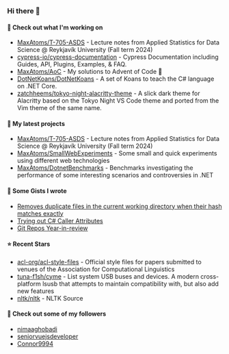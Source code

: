 ### Hi there 👋

#### 👷 Check out what I'm working on

- [MaxAtoms/T-705-ASDS](https://github.com/MaxAtoms/T-705-ASDS) - Lecture notes from Applied Statistics for Data Science @ Reykjavík University (Fall term 2024)
- [cypress-io/cypress-documentation](https://github.com/cypress-io/cypress-documentation) - Cypress Documentation including Guides, API, Plugins, Examples, &amp; FAQ.
- [MaxAtoms/AoC](https://github.com/MaxAtoms/AoC) - My solutions to Advent of Code 🎄
- [DotNetKoans/DotNetKoans](https://github.com/DotNetKoans/DotNetKoans) - A set of Koans to teach the C# language on .NET Core.
- [zatchheems/tokyo-night-alacritty-theme](https://github.com/zatchheems/tokyo-night-alacritty-theme) - A slick dark theme for Alacritty based on the Tokyo Night VS Code theme and ported from the Vim theme of the same name.

#### 🌱 My latest projects

- [MaxAtoms/T-705-ASDS](https://github.com/MaxAtoms/T-705-ASDS) - Lecture notes from Applied Statistics for Data Science @ Reykjavík University (Fall term 2024)
- [MaxAtoms/SmallWebExperiments](https://github.com/MaxAtoms/SmallWebExperiments) - Some small and quick experiments using different web technologies
- [MaxAtoms/DotnetBenchmarks](https://github.com/MaxAtoms/DotnetBenchmarks) - Benchmarks investigating the performance of some interesting scenarios and controversies in .NET

#### 📓 Some Gists I wrote

- [Removes duplicate files in the current working directory when their hash matches exactly](https://gist.github.com/adb1a103726545c84d591b7be5eec134)
- [Trying out C# Caller Attributes](https://gist.github.com/9b9f14f7bab6d7ed7a64316d211d5f5d)
- [Git Repos Year-in-review](https://gist.github.com/2586ee55c017c56db698a939220717a1)

#### ⭐ Recent Stars

- [acl-org/acl-style-files](https://github.com/acl-org/acl-style-files) - Official style files for papers submitted to venues of the Association for Computational Linguistics
- [tuna-f1sh/cyme](https://github.com/tuna-f1sh/cyme) - List system USB buses and devices. A modern cross-platform lsusb that attempts to maintain compatibility with, but also add new features
- [nltk/nltk](https://github.com/nltk/nltk) - NLTK Source

#### 👯 Check out some of my followers

- [nimaaghobadi](https://github.com/nimaaghobadi)
- [seniorvuejsdeveloper](https://github.com/seniorvuejsdeveloper)
- [Connor9994](https://github.com/Connor9994)
